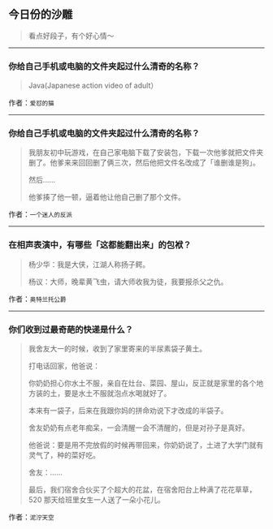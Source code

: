 ## 今日份的沙雕

> 看点好段子，有个好心情～


 
---

### 你给自己手机或电脑的文件夹起过什么清奇的名称？

> Java(Japanese action video of adult）


作者：`爱怼的猫`

---

### 你给自己手机或电脑的文件夹起过什么清奇的名称？

> 我朋友初中玩游戏，在自己家电脑下载了安装包，下载一次他爹就把文件夹删了。他爹来来回回删了俩三次，然后他把文件名改成了「谁删谁是狗」。
> 
> 然后……
> 
> 他爹揍了他一顿，逼着他让他自己删了那个文件。


作者：`一个迷人的反派`

---

### 在相声表演中，有哪些「这都能翻出来」的包袱？

> 杨少华：我是大侠，江湖人称扬子鳄。
> 
> 杨议：大师，晚辈黄飞虫，请大师收我为徒，我要报杀父之仇。


作者：`奥特兰托公爵`

---

### 你们收到过最奇葩的快递是什么？

> 我舍友大一的时候，收到了家里寄来的半尿素袋子黄土。
> 
> 打电话回家，他爸说：
> 
> 你奶奶担心你水土不服，亲自在灶台、菜园、屋山，反正就是家里的各个地方装的土，要是水土不服就泡点水喝就好了。
> 
> 本来有一袋子，后来在我跟你妈的拼命劝说下才改成的半袋子。
> 
> 舍友奶奶有点老年痴呆，一会清醒一会不清醒的，但是对孙子是真好。
> 
> 他爸说：要是用不完放假的时候再带回来，你奶奶说了，土进了大学门就有灵气了，种的菜好吃。
> 
> 舍友：……
> 
> 最后，我们宿舍合伙买了个超大的花盆，在宿舍阳台上种满了花花草草，520 那天给班里女生一人送了一朵小花儿。


作者：`泥泞天空`
